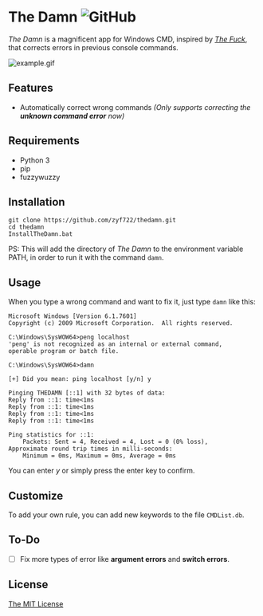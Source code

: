 # The Damn ![GitHub](https://img.shields.io/github/license/zyf722/thedamn)

*The Damn* is a magnificent app for Windows CMD, inspired by [*The Fuck*](https://github.com/nvbn/thefuck),
that corrects errors in previous console commands.

![example.gif](https://i.loli.net/2020/01/16/5K8opFnLYrWCqxm.gif)

## Features
- Automatically correct wrong commands *(Only supports correcting the **unknown command error** now)*

## Requirements

- Python 3
- pip
- fuzzywuzzy

## Installation
```
git clone https://github.com/zyf722/thedamn.git
cd thedamn
InstallTheDamn.bat
```
PS: This will add the directory of *The Damn* to the environment variable PATH, in order to run it with the command ```damn```.

## Usage
When you type a wrong command and want to fix it, just type ```damn``` like this:
```
Microsoft Windows [Version 6.1.7601]
Copyright (c) 2009 Microsoft Corporation.  All rights reserved.

C:\Windows\SysWOW64>peng localhost
'peng' is not recognized as an internal or external command,
operable program or batch file.

C:\Windows\SysWOW64>damn

[+] Did you mean: ping localhost [y/n] y

Pinging THEDAMN [::1] with 32 bytes of data:
Reply from ::1: time<1ms
Reply from ::1: time<1ms
Reply from ::1: time<1ms
Reply from ::1: time<1ms

Ping statistics for ::1:
    Packets: Sent = 4, Received = 4, Lost = 0 (0% loss),
Approximate round trip times in milli-seconds:
    Minimum = 0ms, Maximum = 0ms, Average = 0ms
```
You can enter *y* or simply press the enter key to confirm.

## Customize
To add your own rule, you can add new keywords to the file ```CMDList.db```.

## To-Do
- [ ] Fix more types of error like **argument errors** and **switch errors**.

## License
[The MIT License](https://github.com/zyf722/thedamn/blob/master/LICENSE)
